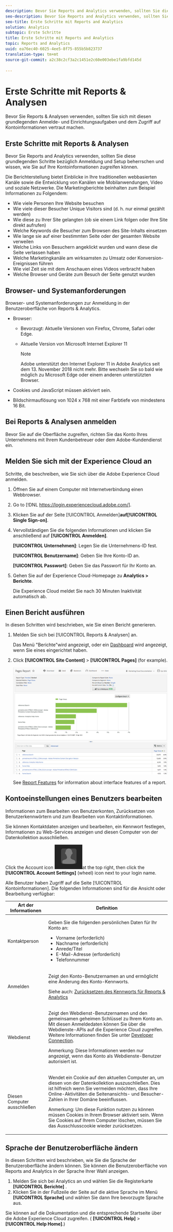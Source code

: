 ```yaml
---
description: Bevor Sie Reports and Analytics verwenden, sollten Sie diese grundlegenden Schritte bezüglich Anmeldung und Setup beherrschen und wissen, wie Sie auf Ihre Kontoinformationen zugreifen können.
seo-description: Bevor Sie Reports and Analytics verwenden, sollten Sie diese grundlegenden Schritte bezüglich Anmeldung und Setup beherrschen und wissen, wie Sie auf Ihre Kontoinformationen zugreifen können.
seo-title: Erste Schritte mit Reports and Analytics
solution: Analytics
subtopic: Erste Schritte
title: Erste Schritte mit Reports and Analytics
topic: Reports and Analytics
uuid: ea76ec40-6025-4ee5-8f75-855b5b823737
translation-type: tm+mt
source-git-commit: a2c38c2cf3a2c1451e2c60e003ebe1fa9bfd145d

---
```



# Erste Schritte mit Reports &amp; Analysen

Bevor Sie Reports &amp; Analysen verwenden, sollten Sie sich mit diesen grundlegenden Anmelde- und Einrichtungsaufgaben und dem Zugriff auf Kontoinformationen vertraut machen.

## Erste Schritte mit Reports &amp; Analysen

Bevor Sie Reports and Analytics verwenden, sollten Sie diese grundlegenden Schritte bezüglich Anmeldung und Setup beherrschen und wissen, wie Sie auf Ihre Kontoinformationen zugreifen können.

Die Berichterstellung bietet Einblicke in Ihre traditionellen webbasierten Kanäle sowie die Entwicklung von Kanälen wie Mobilanwendungen, Video und soziale Netzwerke. Die Marketingberichte beinhalten zum Beispiel Informationen zu Folgendem:

* Wie viele Personen Ihre Website besuchen
* Wie viele dieser Besucher Unique Visitors sind (d. h. nur einmal gezählt werden)
* Wie diese zu Ihrer Site gelangten (ob sie einem Link folgen oder Ihre Site direkt aufrufen)
* Welche Keywords die Besucher zum Browsen des Site-Inhalts einsetzen
* Wie lange sie auf einer bestimmten Seite oder der gesamten Website verweilen
* Welche Links von Besuchern angeklickt wurden und wann diese die Seite verlassen haben
* Welche Marketingkanäle am wirksamsten zu Umsatz oder Konversion-Ereignissen führen
* Wie viel Zeit sie mit dem Anschauen eines Videos verbracht haben
* Welche Browser und Geräte zum Besuch der Seite genutzt wurden

## Browser- und Systemanforderungen

Browser- und Systemanforderungen zur Anmeldung in der Benutzeroberfläche von Reports &amp; Analytics.

* Browser:

   * Bevorzugt: Aktuelle Versionen von Firefox, Chrome, Safari oder Edge.
   * Aktuelle Version von Microsoft Internet Explorer 11

      >[!NOTE]
      >
      >Adobe unterstützt den Internet Explorer 11 in Adobe Analytics seit dem 13. November 2018 nicht mehr. Bitte wechseln Sie so bald wie möglich zu Microsoft Edge oder einem anderen unterstützten Browser.

* Cookies und JavaScript müssen aktiviert sein.
* Bildschirmauflösung von 1024 x 768 mit einer Farbtiefe von mindestens 16 Bit.

## Bei Reports &amp; Analysen anmelden

Bevor Sie auf die Oberfläche zugreifen, richten Sie das Konto Ihres Unternehmens mit Ihrem Kundenbetreuer oder dem Adobe-Kundendienst ein.

## Melden Sie sich mit der Experience Cloud an

Schritte, die beschreiben, wie Sie sich über die Adobe Experience Cloud anmelden.

1. Öffnen Sie auf einem Computer mit Internetverbindung einen Webbrowser.
1. Go to [!DNL https://login.experiencecloud.adobe.com/].
1. Klicken Sie auf der Seite [!UICONTROL Anmelden]**auf[!UICONTROL Single Sign-on]**.
1. Vervollständigen Sie die folgenden Informationen und klicken Sie anschließend auf **[!UICONTROL Anmelden]**.

   **[!UICONTROL Unternehmen]**: Legen Sie die Unternehmens-ID fest.

   **[!UICONTROL Benutzername]**: Geben Sie Ihre Konto-ID an.

   **[!UICONTROL Passwort]**: Geben Sie das Passwort für Ihr Konto an.
1. Gehen Sie auf der Experience Cloud-Homepage zu **Analytics &gt; Berichte**.

   Die Experience Cloud meldet Sie nach 30 Minuten Inaktivität automatisch ab.

## Einen Bericht ausführen

In diesen Schritten wird beschrieben, wie Sie einen Bericht generieren.

1. Melden Sie sich bei [!UICONTROL Reports &amp; Analysen] an.

   Das Menü "Berichte"wird angezeigt, oder ein [Dashboard](../../analyze/reports-analytics/dashboard.md#concept_8CD3ACA2830A4994A68A31D8773B57E0) wird angezeigt, wenn Sie eines eingerichtet haben.

1. Click **[!UICONTROL Site Content]** &gt; **[!UICONTROL Pages]** (for example).

   ![](assets/pages_report.png)

   See [Report Features](../../analyze/reports-analytics/overview/report-overview.md#concept_AEA3BBC8167040198E0FECEAB2E0A677) for information about interface features of a report.

## Kontoeinstellungen eines Benutzers bearbeiten

Informationen zum Bearbeiten von Benutzerkonten, Zurücksetzen von Benutzerkennwörtern und zum Bearbeiten von Kontaktinformationen.

Sie können Kontaktdaten anzeigen und bearbeiten, ein Kennwort festlegen, Informationen zu Web-Services anzeigen und diesen Computer von der Datenkollektion ausschließen.

Click the Account icon ![](assets/account.png)at the top right, then click the **[!UICONTROL Account Settings]** (wheel) icon next to your login name.

Alle Benutzer haben Zugriff auf die Seite [!UICONTROL Kontoinformationen]. Die folgenden Informationen sind für die Ansicht oder Bearbeitung verfügbar:

<table id="table_58F5D292485F45F9902B372E4E1E3103"> 
 <thead> 
  <tr> 
   <th colname="col1" class="entry"> Art der Informationen </th> 
   <th colname="col2" class="entry"> Definition </th> 
  </tr> 
 </thead>
 <tbody> 
  <tr> 
   <td> <p>Kontaktperson </p> </td> 
   <td> <p>Geben Sie die folgenden persönlichen Daten für Ihr Konto an: </p> 
    <ul id="ul_7925E35904EB47E3AC648FA80A09EF91"> 
     <li id="li_CDD8D7B73A1D4C78A41FF02BD0E5E788">Vorname (erforderlich) </li> 
     <li id="li_7255F50ABFFA4EE8A0A9D04F92BE432D">Nachname (erforderlich) </li> 
     <li id="li_3DF6107291CC4D46AAA0E4A13D59128F">Anrede/Titel </li> 
     <li id="li_B5BE95E0FE594939A2D4C6680A6B8BDD">E-Mail-Adresse (erforderlich) </li> 
     <li id="li_B764239241CE4F1CA74F77D796E7AB1D">Telefonnummer </li> 
    </ul> </td> 
  </tr> 
  <tr> 
   <td> <p> Anmelden </p> </td> 
   <td> <p>Zeigt den Konto-Benutzernamen an und ermöglicht eine Änderung des Konto-Kennworts. </p> <p>Siehe auch: <a href="https://helpx.adobe.com/analytics/kb/How-to-Reset-Report-and-analytics-password.html" format="html" scope="external">Zurücksetzen des Kennworts für Reports &amp; Analytics</a> </p> </td> 
  </tr> 
  <tr> 
   <td> <p>Webdienst </p> </td> 
   <td> <p>Zeigt den Webdienst-Benutzernamen und den gemeinsamen geheimen Schlüssel zu Ihrem Konto an. Mit diesen Anmeldedaten können Sie über die Webdienste-APIs auf die Experience Cloud zugreifen. Weitere Informationen finden Sie unter <a href="https://marketing.adobe.com/developer" scope="external" format="https">Developer Connection</a>. </p> <p> <p>Anmerkung: Diese Informationen werden nur angezeigt, wenn das Konto als Webdienste-Benutzer autorisiert ist. </p> </p> </td> 
  </tr> 
  <tr> 
   <td> <p> Diesen Computer ausschließen </p> </td> 
   <td> <p>Wendet ein Cookie auf den aktuellen Computer an, um diesen von der Datenkollektion auszuschließen. Dies ist hilfreich wenn Sie vermeiden möchten, dass Ihre Online-Aktivitäten die Seitenansichts- und Besucher-Zahlen in Ihrer Domäne beeinflussen. </p> <p> <p>Anmerkung: Um diese Funktion nutzen zu können müssen Cookies in Ihrem Browser aktiviert sein. Wenn Sie Cookies auf Ihrem Computer löschen, müssen Sie das Ausschlusscookie wieder zurücksetzen. </p> </p> </td> 
  </tr> 
 </tbody> 
</table>

## Sprache der Benutzeroberfläche ändern

In diesen Schritten wird beschrieben, wie Sie die Sprache der Benutzeroberfläche ändern können. Sie können die Benutzeroberfläche von Reports and Analytics in der Sprache Ihrer Wahl anzeigen.

1. Melden Sie sich bei Analytics an und wählen Sie die Registerkarte **[!UICONTROL Berichte]** .
1. Klicken Sie in der Fußzeile der Seite auf die aktive Sprache im Menü **[!UICONTROL Sprache]** und wählen Sie dann Ihre bevorzugte Sprache aus.

Sie können auf die Dokumentation und die entsprechende Startseite über die Adobe Experience Cloud zugreifen. ( **[!UICONTROL Help]** &gt; **[!UICONTROL Help Home]**.)
